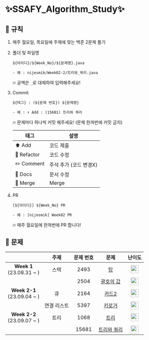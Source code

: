 # ✨SSAFY_Algorithm_Study✨

## 📌 규칙
1. 매주 월요일, 목요일에 주제에 맞는 백준 2문제 풀기
2. 폴더 및 파일명

	```
	${아이디}/${Week_No}/${문제명}.java

	- 예 : nijesmik/Week02-2/트리와_쿼리.java
	```
	🔥 공백은 `_`로 대체하여 입력해주세요!
3. Commit

	```
	${태그} : (${문제 번호}) ${문제명}

	- 예 : ⬆️ Add : (15681) 트리와 쿼리
	```
	🔥 문제마다 하나씩 커밋 해주세요! (문제 한꺼번에 커밋 금지)

	|<center>태그|<center>설명|
	|-|-|
	| ⬆️ Add | 코드 제출 |
	| 🔨 Refactor | 코드 수정 |
	| ✏️ Comment | 주석 추가 (코드 변경X) |
	| 📝 Docs | 문서 수정 |
	| 🔀 Merge | Merge |

4. PR

	```
	[${아이디}] ${Week_No} PR

	- 예 : [nijesmik] Week02 PR
	```
	🔥 매주 월요일에 한꺼번에 PR 합니다!


## 📌 문제
||주제|문제 번호|문제|난이도|
|:-:|:-:|:-:|:-:|:-:|
|<b>Week 1</b></br>(23.08.31 ~ )|스택|2493 | [탑](https://www.acmicpc.net/problem/2493) |<img src="https://static.solved.ac/tier_small/11.svg" height="25" align="center"/>|
|||2504 | [괄호의 값](https://www.acmicpc.net/problem/2504) |  <img src="https://static.solved.ac/tier_small/11.svg" height="25" align="center"/>|
|<b>Week 2-1</b></br>(23.09.04 ~ )|큐|2164 | [카드2](https://www.acmicpc.net/problem/2164) |<img src="https://static.solved.ac/tier_small/7.svg" height="25" align="center"/>|
||연결 리스트|5397 | [키로거](https://www.acmicpc.net/problem/5397) | <img src="https://static.solved.ac/tier_small/9.svg" height="25" align="center"/>|
|<b>Week 2-2</b></br>(23.09.07 ~ )|트리|1068 | [트리](https://www.acmicpc.net/problem/1068) | <img src="https://static.solved.ac/tier_small/11.svg" height="25" align="center"/>|
|||15681 | [트리와 쿼리](https://www.acmicpc.net/problem/15681) | <img src="https://static.solved.ac/tier_small/11.svg" height="25" align="center"/>|